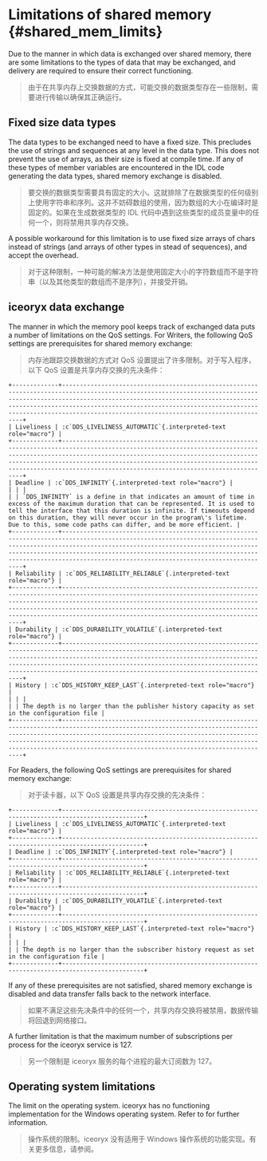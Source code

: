 # Limitations of shared memory {#shared_mem_limits}

Due to the manner in which data is exchanged over shared memory, there are some limitations to the types of data that may be exchanged, and delivery are required to ensure their correct functioning.

> 由于在共享内存上交换数据的方式，可能交换的数据类型存在一些限制，需要进行传输以确保其正确运行。

## Fixed size data types

The data types to be exchanged need to have a fixed size. This precludes the use of strings and sequences at any level in the data type. This does not prevent the use of arrays, as their size is fixed at compile time. If any of these types of member variables are encountered in the IDL code generating the data types, shared memory exchange is disabled.

> 要交换的数据类型需要具有固定的大小。这就排除了在数据类型的任何级别上使用字符串和序列。这并不妨碍数组的使用，因为数组的大小在编译时是固定的。如果在生成数据类型的 IDL 代码中遇到这些类型的成员变量中的任何一个，则将禁用共享内存交换。

A possible workaround for this limitation is to use fixed size arrays of chars instead of strings (and arrays of other types in stead of sequences), and accept the overhead.

> 对于这种限制，一种可能的解决方法是使用固定大小的字符数组而不是字符串（以及其他类型的数组而不是序列），并接受开销。

## iceoryx data exchange

The manner in which the memory pool keeps track of exchanged data puts a number of limitations on the QoS settings. For Writers, the following QoS settings are prerequisites for shared memory exchange:

> 内存池跟踪交换数据的方式对 QoS 设置提出了许多限制。对于写入程序，以下 QoS 设置是共享内存交换的先决条件：

    +-------------+---------------------------------------------------------------------------------------------------------------------------------------------------------------------------------------------------------------------------------------------------------------------------------------------------------------------------------------------------+
    | Liveliness | :c`DDS_LIVELINESS_AUTOMATIC`{.interpreted-text role="macro"} |
    +-------------+---------------------------------------------------------------------------------------------------------------------------------------------------------------------------------------------------------------------------------------------------------------------------------------------------------------------------------------------------+
    | Deadline | :c`DDS_INFINITY`{.interpreted-text role="macro"} |
    | | |
    | | `DDS_INFINITY` is a define in that indicates an amount of time in excess of the maximum duration that can be represented. It is used to tell the interface that this duration is infinite. If timeouts depend on this duration, they will never occur in the program\'s lifetime. Due to this, some code paths can differ, and be more efficient. |
    +-------------+---------------------------------------------------------------------------------------------------------------------------------------------------------------------------------------------------------------------------------------------------------------------------------------------------------------------------------------------------+
    | Reliability | :c`DDS_RELIABILITY_RELIABLE`{.interpreted-text role="macro"} |
    +-------------+---------------------------------------------------------------------------------------------------------------------------------------------------------------------------------------------------------------------------------------------------------------------------------------------------------------------------------------------------+
    | Durability | :c`DDS_DURABILITY_VOLATILE`{.interpreted-text role="macro"} |
    +-------------+---------------------------------------------------------------------------------------------------------------------------------------------------------------------------------------------------------------------------------------------------------------------------------------------------------------------------------------------------+
    | History | :c`DDS_HISTORY_KEEP_LAST`{.interpreted-text role="macro"} |
    | | |
    | | The depth is no larger than the publisher history capacity as set in the configuration file |
    +-------------+---------------------------------------------------------------------------------------------------------------------------------------------------------------------------------------------------------------------------------------------------------------------------------------------------------------------------------------------------+

For Readers, the following QoS settings are prerequisites for shared memory exchange:

> 对于读卡器，以下 QoS 设置是共享内存交换的先决条件：

    +-------------+---------------------------------------------------------------------------------------------+
    | Liveliness | :c`DDS_LIVELINESS_AUTOMATIC`{.interpreted-text role="macro"} |
    +-------------+---------------------------------------------------------------------------------------------+
    | Deadline | :c`DDS_INFINITY`{.interpreted-text role="macro"} |
    +-------------+---------------------------------------------------------------------------------------------+
    | Reliability | :c`DDS_RELIABILITY_RELIABLE`{.interpreted-text role="macro"} |
    +-------------+---------------------------------------------------------------------------------------------+
    | Durability | :c`DDS_DURABILITY_VOLATILE`{.interpreted-text role="macro"} |
    +-------------+---------------------------------------------------------------------------------------------+
    | History | :c`DDS_HISTORY_KEEP_LAST`{.interpreted-text role="macro"} |
    | | |
    | | The depth is no larger than the subscriber history request as set in the configuration file |
    +-------------+---------------------------------------------------------------------------------------------+

If any of these prerequisites are not satisfied, shared memory exchange is disabled and data transfer falls back to the network interface.

> 如果不满足这些先决条件中的任何一个，共享内存交换将被禁用，数据传输将回退到网络接口。

A further limitation is that the maximum number of subscriptions per process for the iceoryx service is 127.

> 另一个限制是 iceoryx 服务的每个进程的最大订阅数为 127。

## Operating system limitations

The limit on the operating system. iceoryx has no functioning implementation for the Windows operating system. Refer to for further information.

> 操作系统的限制。iceoryx 没有适用于 Windows 操作系统的功能实现。有关更多信息，请参阅。
